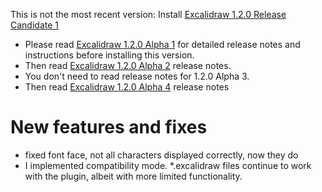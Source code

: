 This is not the most recent version: Install [Excalidraw 1.2.0 Release Candidate 1](https://github.com/zsviczian/obsidian-excalidraw-plugin/releases/tag/1.2.0-rc-1)

- Please read [Excalidraw 1.2.0 Alpha 1](https://github.com/zsviczian/obsidian-excalidraw-plugin/releases/tag/1.2.0-alpha-1) for detailed release notes and instructions before installing this version.
- Then read [Excalidraw 1.2.0 Alpha 2](https://github.com/zsviczian/obsidian-excalidraw-plugin/releases/tag/1.2.0-alpha-2) release notes.
- You don't need to read release notes for 1.2.0 Alpha 3.
- Then read [Excalidraw 1.2.0 Alpha 4](https://github.com/zsviczian/obsidian-excalidraw-plugin/releases/tag/1.2.0-alpha-4) release notes

# New features and fixes
- fixed font face, not all characters displayed correctly, now they do
- I implemented compatibility mode. *.excalidraw files continue to work with the plugin, albeit with more limited functionality.